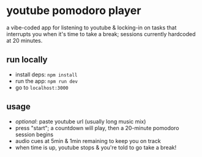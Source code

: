 # youtube pomodoro player

a vibe-coded app for listening to youtube & locking-in on tasks that interrupts you when it's time to take a break; sessions currently hardcoded at 20 minutes.

## run locally

- install deps: `npm install`
- run the app: `npm run dev`
- go to `localhost:3000`

## usage

- _optional_: paste youtube url (usually long music mix)
- press "start"; a countdown will play, then a 20-minute pomodoro session begins
- audio cues at 5min & 1min remaining to keep you on track
- when time is up, youtube stops & you're told to go take a break!
